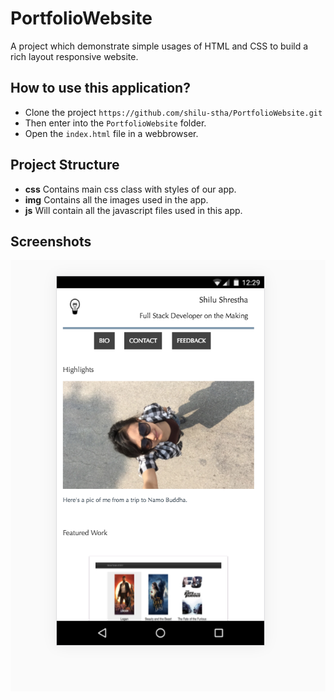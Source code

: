 # PortfolioWebsite

A project which demonstrate simple usages of HTML and CSS to build a rich layout responsive website. 

## How to use this application?

- Clone the project `https://github.com/shilu-stha/PortfolioWebsite.git`
- Then enter into the `PortfolioWebsite` folder.
- Open the `index.html` file in a webbrowser. 

## Project Structure

* **css** Contains main css class with styles of our app.
* **img** Contains all the images used in the app.
* **js** Will contain all the javascript files used in this app.

## Screenshots
![Website](/screenshots/nexusphone.png?raw=true)
